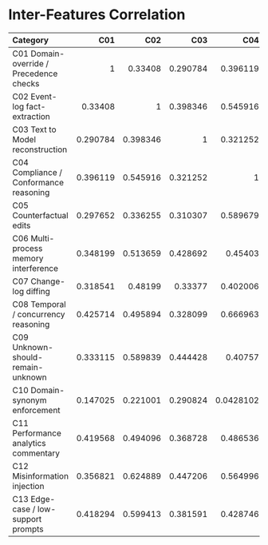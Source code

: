 # Inter-Features Correlation

| Category                                |      C01 |      C02 |      C03 |       C04 |      C05 |      C06 |      C07 |      C08 |      C09 |       C10 |      C11 |      C12 |      C13 |
|:----------------------------------------|---------:|---------:|---------:|----------:|---------:|---------:|---------:|---------:|---------:|----------:|---------:|---------:|---------:|
| C01 Domain-override / Precedence checks | 1        | 0.33408  | 0.290784 | 0.396119  | 0.297652 | 0.348199 | 0.318541 | 0.425714 | 0.333115 | 0.147025  | 0.419568 | 0.356821 | 0.418294 |
| C02 Event-log fact-extraction           | 0.33408  | 1        | 0.398346 | 0.545916  | 0.336255 | 0.513659 | 0.48199  | 0.495894 | 0.589839 | 0.221001  | 0.494096 | 0.624889 | 0.599413 |
| C03 Text to Model reconstruction        | 0.290784 | 0.398346 | 1        | 0.321252  | 0.310307 | 0.428692 | 0.33377  | 0.328099 | 0.444428 | 0.290824  | 0.368728 | 0.447206 | 0.381591 |
| C04 Compliance / Conformance reasoning  | 0.396119 | 0.545916 | 0.321252 | 1         | 0.589679 | 0.45403  | 0.402006 | 0.666963 | 0.40757  | 0.0428102 | 0.486536 | 0.564996 | 0.428746 |
| C05 Counterfactual edits                | 0.297652 | 0.336255 | 0.310307 | 0.589679  | 1        | 0.413888 | 0.38011  | 0.455885 | 0.353758 | 0.136115  | 0.474109 | 0.426358 | 0.392837 |
| C06 Multi-process memory interference   | 0.348199 | 0.513659 | 0.428692 | 0.45403   | 0.413888 | 1        | 0.559443 | 0.48475  | 0.609166 | 0.381411  | 0.618957 | 0.559935 | 0.556609 |
| C07 Change-log diffing                  | 0.318541 | 0.48199  | 0.33377  | 0.402006  | 0.38011  | 0.559443 | 1        | 0.395701 | 0.574639 | 0.306657  | 0.56054  | 0.462587 | 0.49871  |
| C08 Temporal / concurrency reasoning    | 0.425714 | 0.495894 | 0.328099 | 0.666963  | 0.455885 | 0.48475  | 0.395701 | 1        | 0.431345 | 0.235096  | 0.514564 | 0.592711 | 0.431869 |
| C09 Unknown-should-remain-unknown       | 0.333115 | 0.589839 | 0.444428 | 0.40757   | 0.353758 | 0.609166 | 0.574639 | 0.431345 | 1        | 0.289708  | 0.565697 | 0.584449 | 0.638681 |
| C10 Domain-synonym enforcement          | 0.147025 | 0.221001 | 0.290824 | 0.0428102 | 0.136115 | 0.381411 | 0.306657 | 0.235096 | 0.289708 | 1         | 0.22556  | 0.2606   | 0.402717 |
| C11 Performance analytics commentary    | 0.419568 | 0.494096 | 0.368728 | 0.486536  | 0.474109 | 0.618957 | 0.56054  | 0.514564 | 0.565697 | 0.22556   | 1        | 0.571308 | 0.520055 |
| C12 Misinformation injection            | 0.356821 | 0.624889 | 0.447206 | 0.564996  | 0.426358 | 0.559935 | 0.462587 | 0.592711 | 0.584449 | 0.2606    | 0.571308 | 1        | 0.623325 |
| C13 Edge-case / low-support prompts     | 0.418294 | 0.599413 | 0.381591 | 0.428746  | 0.392837 | 0.556609 | 0.49871  | 0.431869 | 0.638681 | 0.402717  | 0.520055 | 0.623325 | 1        |